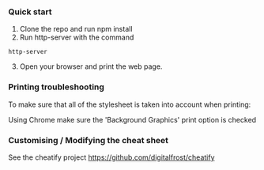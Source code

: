 ### Quick start

1. Clone the repo and run npm install
2. Run http-server with the command
```
http-server
```
3. Open your browser and print the web page.

### Printing troubleshooting

To make sure that all of the stylesheet is taken into account when printing:

Using Chrome make sure the 'Background Graphics' print option is checked

### Customising / Modifying the cheat sheet 

See the cheatify project
https://github.com/digitalfrost/cheatify





